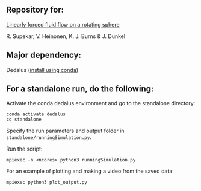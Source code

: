 ## Repository for:

[Linearly forced fluid flow on a rotating sphere](https://www.cambridge.org/core/journals/journal-of-fluid-mechanics/article/linearly-forced-fluid-flow-on-a-rotating-sphere/1D39336D18A0F7BDEB56E6C082E6F376)

R. Supekar, V. Heinonen, K. J. Burns & J. Dunkel 

## Major dependency: 

Dedalus ([install using conda](https://dedalus-project.readthedocs.io/en/latest/pages/installation.html#conda-installation-recommended))

## For a standalone run, do the following:

Activate the conda dedalus environment and go to the standalone directory:

```
conda activate dedalus
cd standalone
```

Specify the run parameters and output folder in `standalone/runningSimulation.py`. 

Run the script:

```
mpiexec -n <ncores> python3 runningSimulation.py
```

For an example of plotting and making a video from the saved data:

```
mpiexec python3 plot_output.py
```
